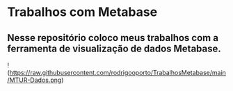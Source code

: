 # Trabalhos com Metabase

## Nesse repositório coloco meus trabalhos com a ferramenta de visualização de dados Metabase.

!(https://raw.githubusercontent.com/rodrigooporto/TrabalhosMetabase/main/MTUR-Dados.png)
